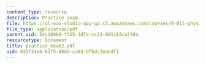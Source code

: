 ```yaml
---
content_type: resource
description: Practice exam.
file: https://ol-ocw-studio-app-qa.s3.amazonaws.com/courses/8-01l-physics-i-classical-mechanics-fall-2005/835f34e66df598ddca84bfbdc2eabdf1_practice_exam2.pdf
file_type: application/pdf
parent_uid: 54c189b9-f325-3d7a-cc23-001163ca74da
resourcetype: Document
title: practice_exam2.pdf
uid: 835f34e6-6df5-98dd-ca84-bfbdc2eabdf1
---
```

